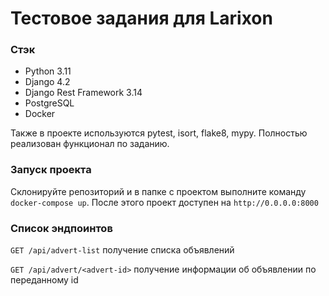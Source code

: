 # Тестовое задания для Larixon

### Стэк

- Python 3.11
- Django 4.2
- Django Rest Framework 3.14
- PostgreSQL
- Docker


Также в проекте используются pytest, isort, flake8, mypy.
Полностью реализован функционал по заданию.

### Запуск проекта

Склонируйте репозиторий и в папке с проектом выполните команду ```docker-compose up```. После этого проект доступен на ```http://0.0.0.0:8000```

### Список эндпоинтов

```GET /api/advert-list``` получение списка объявлений

```GET /api/advert/<advert-id>``` получение информации об объявлении по переданному id
